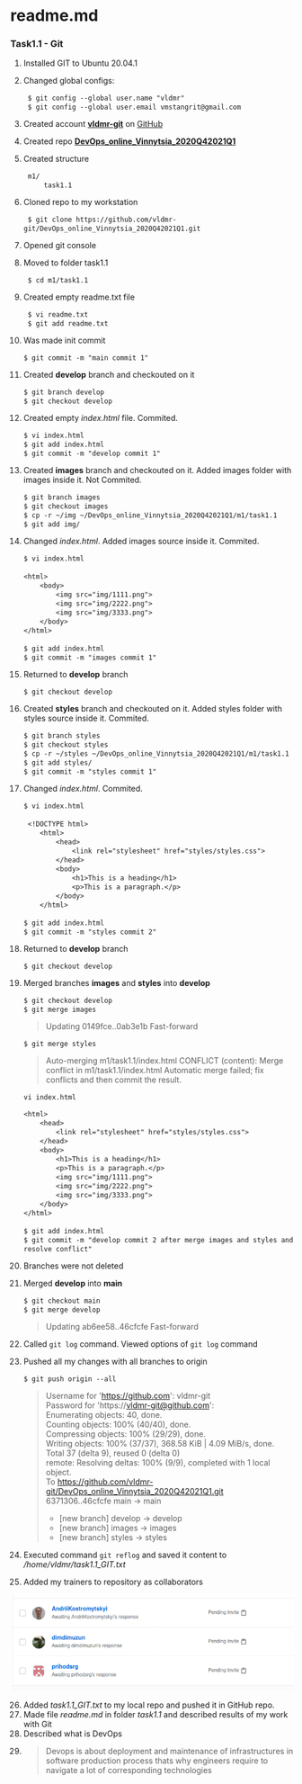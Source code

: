 # readme.md
### Task1.1 - Git

1. Installed GIT to Ubuntu 20.04.1
2. Changed global configs:  

		$ git config --global user.name "vldmr"
		$ git config --global user.email vmstangrit@gmail.com

3. Created account [**vldmr-git**](https://github.com/vldmr-git) on [GitHub](https://github.com)
4. Created repo [**DevOps_online_Vinnytsia_2020Q42021Q1**](https://github.com/vldmr-git/DevOps_online_Vinnytsia_2020Q42021Q1)
5. Created structure  

		m1/  
			task1.1  

6. Cloned repo to my workstation  

		$ git clone https://github.com/vldmr-git/DevOps_online_Vinnytsia_2020Q42021Q1.git

7. Opened git console
8. Moved to folder task1.1  

		$ cd m1/task1.1

9. Created empty readme.txt file  

		$ vi readme.txt
		$ git add readme.txt

10. Was made init commit  

		$ git commit -m "main commit 1"

11. Created **develop** branch and checkouted on it  

		$ git branch develop
		$ git checkout develop

12. Created empty *index.html* file. Commited.  

		$ vi index.html
		$ git add index.html
		$ git commit -m "develop commit 1"

13. Created **images** branch and checkouted on it. Added images folder with images inside it. Not Commited.  

		$ git branch images
		$ git checkout images
		$ cp -r ~/img ~/DevOps_online_Vinnytsia_2020Q42021Q1/m1/task1.1
		$ git add img/

14. Changed *index.html*. Added images source inside it. Commited.  

		$ vi index.html

		<html> 
			<body>
				<img src="img/1111.png">
				<img src="img/2222.png">
				<img src="img/3333.png">
			</body>
		</html>

		$ git add index.html
		$ git commit -m "images commit 1"

15. Returned to **develop** branch  

		$ git checkout develop

16. Created **styles** branch and checkouted on it. Added styles folder with styles source inside it. Commited.  

		$ git branch styles
		$ git checkout styles
		$ cp -r ~/styles ~/DevOps_online_Vinnytsia_2020Q42021Q1/m1/task1.1
		$ git add styles/
		$ git commit -m "styles commit 1"

17. Changed *index.html*. Commited.

		$ vi index.html

		 <!DOCTYPE html>
			<html>
				<head>
					<link rel="stylesheet" href="styles/styles.css">
				</head>
				<body>
					<h1>This is a heading</h1>
					<p>This is a paragraph.</p>
				</body>
			</html>

		$ git add index.html
		$ git commit -m "styles commit 2"

18. Returned to **develop** branch  

		$ git checkout develop

19. Merged branches **images** and **styles** into **develop**  

		$ git checkout develop
		$ git merge images

	> Updating 0149fce..0ab3e1b
	> Fast-forward  

		$ git merge styles  

	> Auto-merging m1/task1.1/index.html
	> CONFLICT (content): Merge conflict in m1/task1.1/index.html
	> Automatic merge failed; fix conflicts and then commit the result.  

		vi index.html

	<!DOCTYPE html>
		<html>
			<head>
				<link rel="stylesheet" href="styles/styles.css">
			</head>
			<body>
				<h1>This is a heading</h1>
				<p>This is a paragraph.</p>
				<img src="img/1111.png">
				<img src="img/2222.png">
				<img src="img/3333.png">
			</body>
		</html>

		$ git add index.html
		$ git commit -m "develop commit 2 after merge images and styles and resolve conflict"

20. Branches were not deleted
21. Merged **develop** into **main**  

		$ git checkout main
		$ git merge develop

	> Updating ab6ee58..46cfcfe
	> Fast-forward  

22. Called `git log` command. Viewed options of `git log` command
23. Pushed all my changes with all branches to origin

		$ git push origin --all

	> Username for 'https://github.com': vldmr-git  
	> Password for 'https://vldmr-git@github.com':  
	> Enumerating objects: 40, done.  
	> Counting objects: 100% (40/40), done.  
	> Compressing objects: 100% (29/29), done.  
	> Writing objects: 100% (37/37), 368.58 KiB | 4.09 MiB/s, done.  
	> Total 37 (delta 9), reused 0 (delta 0)  
	> remote: Resolving deltas: 100% (9/9), completed with 1 local object.  
	> To https://github.com/vldmr-git/DevOps_online_Vinnytsia_2020Q42021Q1.git  
	>    6371306..46cfcfe  main -> main  
	>  * [new branch]      develop -> develop  
	>  * [new branch]      images -> images  
	>  * [new branch]      styles -> styles  

24. Executed command `git reflog` and saved it content to */home/vldmr/task1.1_GIT.txt*
25. Added my trainers to repository as collaborators  

![collaborators](/m1/task1.1/readme_md/collaborators.png)

26. Added *task1.1_GIT.txt* to my local repo and pushed it in GitHub repo.
27. Made file *readme.md* in folder *task1.1* and described results of my work with Git  
28. Described what is DevOps
29.
	> Devops is about deployment and maintenance of infrastructures in software production process 
	> thats why engineers require to navigate a lot of corresponding technologies 